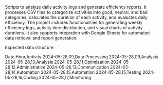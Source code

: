 Scripts to analyze daily activity logs and generate efficiency reports. It processes CSV files to categorize activities into good, neutral, and bad categories, calculates the duration of each activity, and evaluates daily efficiency. The project includes functionalities for generating weekly efficiency logs, activity time distribution, and visual charts of activity durations. It also supports integration with Google Sheets for automated data retrieval and report generation.


Expected data structure:

Date,Hour,Activity
2024-05-28,09,Data Processing
2024-05-28,09,Analysis
2024-05-28,10,Analysis
2024-05-28,11,Optimization
2024-05-28,12,Administrative
2024-05-28,13,Communication
2024-05-28,14,Automation
2024-05-28,15,Automation
2024-05-28,15,Testing
2024-05-28,16,Coding
2024-05-28,17,Monitoring
